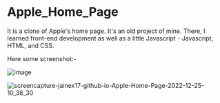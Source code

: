 # Apple_Home_Page

It is a clone of Apple's home page. It's an old project of mine. There, I learned front-end development as well as a little Javascript - Javascript, HTML, and CSS.

Here some screenshot:-

![image](https://user-images.githubusercontent.com/81921291/209457550-bb8e2822-82d3-409d-a6ea-3ae885adc8eb.png)

![screencapture-jainex17-github-io-Apple-Home-Page-2022-12-25-10_38_30](https://user-images.githubusercontent.com/81921291/209457557-4c36475c-9e9f-42bb-a5ef-0fd170e5a4b3.png)
